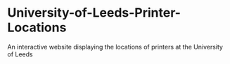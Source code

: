# University-of-Leeds-Printer-Locations
 An interactive website displaying the locations of printers at the University of Leeds
